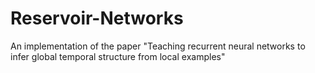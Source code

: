 # Reservoir-Networks
An implementation of the paper "Teaching recurrent neural networks to infer global temporal structure from local examples"
